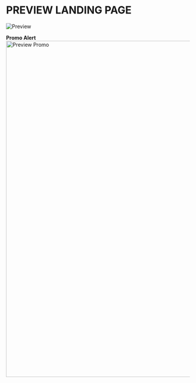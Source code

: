 <h1>PREVIEW LANDING PAGE</h1>

![Preview](https://github.com/DarkCleaver/IDTASK/assets/29977048/8eebfe25-51cf-4ec0-964f-e4cc17a848db)

**Promo Alert**
<img width="920" alt="Preview Promo" src="https://github.com/DarkCleaver/IDTASK/assets/29977048/18c3bb3c-44d7-4f32-a24a-802825eca142">
